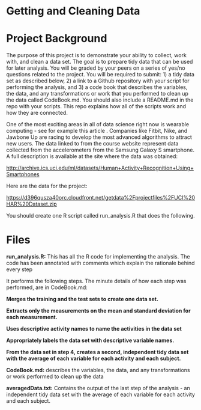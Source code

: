 # Getting and Cleaning Data

# **Project Background**
The purpose of this project is to demonstrate your ability to collect, work with, and clean a data set. The goal is to prepare tidy data that can be used for later analysis. You will be graded by your peers on a series of yes/no questions related to the project. You will be required to submit: 1) a tidy data set as described below, 2) a link to a Github repository with your script for performing the analysis, and 3) a code book that describes the variables, the data, and any transformations or work that you performed to clean up the data called CodeBook.md. You should also include a README.md in the repo with your scripts. This repo explains how all of the scripts work and how they are connected.

One of the most exciting areas in all of data science right now is wearable computing - see for example this article . Companies like Fitbit, Nike, and Jawbone Up are racing to develop the most advanced algorithms to attract new users. The data linked to from the course website represent data collected from the accelerometers from the Samsung Galaxy S smartphone. A full description is available at the site where the data was obtained:

http://archive.ics.uci.edu/ml/datasets/Human+Activity+Recognition+Using+Smartphones

Here are the data for the project:

https://d396qusza40orc.cloudfront.net/getdata%2Fprojectfiles%2FUCI%20HAR%20Dataset.zip

You should create one R script called run_analysis.R that does the following.



# **Files**

**run_analysis.R:** This has all the R code for implementing the analysis. The code has been annotated with comments which explain the rationale behind every step

It performs the following steps. The minute details of how each step was performed, are in CodeBook.md:

**Merges the training and the test sets to create one data set.**

**Extracts only the measurements on the mean and standard deviation for each measurement.**

**Uses descriptive activity names to name the activities in the data set**

**Appropriately labels the data set with descriptive variable names.**

**From the data set in step 4, creates a second, independent tidy data set with the average of each variable for each activity and each subject.**


**CodeBook.md:** describes the variables, the data, and any transformations or work performed to clean up the data 

**averagedData.txt:** Contains the output of the last step of the analysis - an independent tidy data set with the average of each variable for each activity and each subject.


